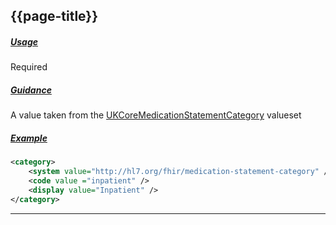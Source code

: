 ## {{page-title}}

<h5><ins>Usage</ins></h5>

<span class="mro-circle required" title="Required"></span> Required


<h5><ins>Guidance</ins></h5>

A value taken from the [UKCoreMedicationStatementCategory](https://simplifier.net/hl7fhirukcorer4/valueset-ukcore-medicationstatementcategory) valueset



<h5><ins>Example</ins></h5>

```xml
<category>
    <system value="http://hl7.org/fhir/medication-statement-category" />
    <code value ="inpatient" />
    <display value="Inpatient" />
</category>
```

---